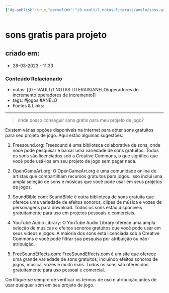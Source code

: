 ```yaml
---
{"dg-publish":true,"permalink":"/0-vault/1-notas-literais/anelo/sons-gratis-para-projeto/","tags":["jogos","ANELO"],"dgHomeLink":true,"dgShowLocalGraph":true,"dgShowFileTree":true,"dgEnableSearch":true}
---
```


# sons gratis para projeto

## criado em: 
-  28-03-2023 - 11:33

### Conteúdo Relacionado
- notas: [[0 - VAULT/1 NOTAS LITERAIS/ANELO/operadores  de incremento\|operadores  de incremento]]
- tags: #jogos #ANELO 
- Fontes & Links: 

---

>onde posso conseguir sons grátis para meu projeto de jogo?

Existem várias opções disponíveis na internet para obter sons gratuitos para seu projeto de jogo. Aqui estão algumas sugestões:

1.  Freesound.org: Freesound é uma biblioteca colaborativa de sons, onde você pode pesquisar e baixar uma variedade de sons gratuitos. Todos os sons são licenciados sob a Creative Commons, o que significa que você pode usá-los em seu projeto de jogo sem pagar nada.
    
2.  OpenGameArt.org: O OpenGameArt.org é uma comunidade online de artistas que compartilham recursos gratuitos para jogos. Isso inclui uma ampla seleção de sons e músicas que você pode usar em seus projetos de jogos.
    
3.  SoundBible.com: SoundBible é outra biblioteca de sons gratuita que oferece uma variedade de efeitos sonoros, clipes de música e vozes de personagens para download. Todos os sons estão disponíveis gratuitamente para uso em projetos pessoais e comerciais.
    
4.  YouTube Audio Library: O YouTube Audio Library oferece uma ampla seleção de músicas e efeitos sonoros gratuitos que você pode usar em seus vídeos e jogos. A maioria dos sons está licenciada sob a Creative Commons e você pode filtrar sua pesquisa por atribuição ou não-atribuição.
    
5.  FreeSoundEffects.com: FreeSoundEffects.com é um site que oferece uma grande variedade de sons gratuitos, incluindo efeitos sonoros de jogos, música, vozes e muito mais. Todos os sons são oferecidos gratuitamente para uso pessoal e comercial.
    

Certifique-se sempre de verificar os termos de uso e atribuição antes de usar qualquer som em seu projeto de jogo.
